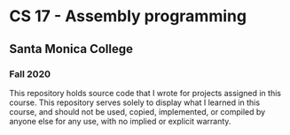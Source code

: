 # CS 17 - Assembly programming
## Santa Monica College
### Fall 2020

This repository holds source code that I wrote for projects assigned in this course.
This repository serves solely to display what I learned in this course, and should not be used, copied, implemented, or compiled by anyone else for any use, with no implied or explicit warranty.

